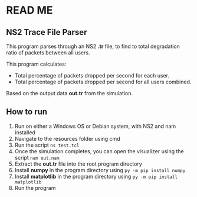 # READ ME

## NS2 Trace File Parser
This program parses through an NS2 **.tr** file, to find to total degradation ratio of packets between all users.  

This program calculates: 
- Total percentage of packets dropped per second for each user.
- Total percentage of packets dropped per second for all users combined.  

Based on the output data **out.tr** from the simulation.  

## How to run
1. Run on either a Windows OS or Debian system, with NS2 and nam installed
2. Navigate to the resources folder using cmd
3. Run the script `ns test.tcl`
4. Once the simulation completes, you can open the visualizer using the script `nam out.nam`
5. Extract the **out.tr** file into the root program directory
6. Install **numpy** in the program directory using `py -m pip install numpy`
7. Install **matplotlib** in the program directory using `py -m pip install matplotlib` 
6. Run the program